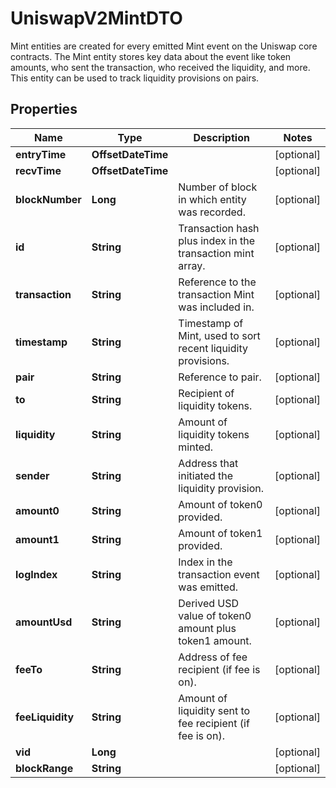 

# UniswapV2MintDTO

Mint entities are created for every emitted Mint event on the Uniswap core contracts. The Mint entity stores key data about the event like token amounts, who sent the transaction, who received the liquidity, and more. This entity can be used to track liquidity provisions on pairs.

## Properties

| Name | Type | Description | Notes |
|------------ | ------------- | ------------- | -------------|
|**entryTime** | **OffsetDateTime** |  |  [optional] |
|**recvTime** | **OffsetDateTime** |  |  [optional] |
|**blockNumber** | **Long** | Number of block in which entity was recorded. |  [optional] |
|**id** | **String** | Transaction hash plus index in the transaction mint array. |  [optional] |
|**transaction** | **String** | Reference to the transaction Mint was included in. |  [optional] |
|**timestamp** | **String** | Timestamp of Mint, used to sort recent liquidity provisions. |  [optional] |
|**pair** | **String** | Reference to pair. |  [optional] |
|**to** | **String** | Recipient of liquidity tokens. |  [optional] |
|**liquidity** | **String** | Amount of liquidity tokens minted. |  [optional] |
|**sender** | **String** | Address that initiated the liquidity provision. |  [optional] |
|**amount0** | **String** | Amount of token0 provided. |  [optional] |
|**amount1** | **String** | Amount of token1 provided. |  [optional] |
|**logIndex** | **String** | Index in the transaction event was emitted. |  [optional] |
|**amountUsd** | **String** | Derived USD value of token0 amount plus token1 amount. |  [optional] |
|**feeTo** | **String** | Address of fee recipient (if fee is on). |  [optional] |
|**feeLiquidity** | **String** | Amount of liquidity sent to fee recipient (if fee is on). |  [optional] |
|**vid** | **Long** |  |  [optional] |
|**blockRange** | **String** |  |  [optional] |



